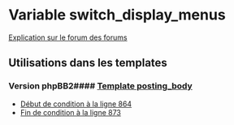 # Variable switch_display_menus
[Explication sur le forum des forums](http://forum.forumactif.com/t294113-listing-des-variables#switch_display_menus)
## Utilisations dans les templates
### Version phpBB2#### [Template posting_body](subsilver/posting_body.md)
* [Début de condition à la ligne 864](../subsilver/posting_body.tpl#L864)
* [Fin de condition à la ligne 873](../subsilver/posting_body.tpl#L873)